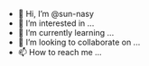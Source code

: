 - 👋 Hi, I’m @sun-nasy
- 👀 I’m interested in ...
- 🌱 I’m currently learning ...
- 💞️ I’m looking to collaborate on ...
- 📫 How to reach me ...

<!---
sun-nasy/sun-nasy is a ✨ special ✨ repository because its `README.md` (this file) appears on your GitHub profile.
You can click the Preview link to take a look at your changes.
--->
